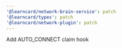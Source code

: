 ```yaml
---
'@learncard/network-brain-service': patch
'@learncard/types': patch
'@learncard/network-plugin': patch
---
```


Add AUTO_CONNECT claim hook
